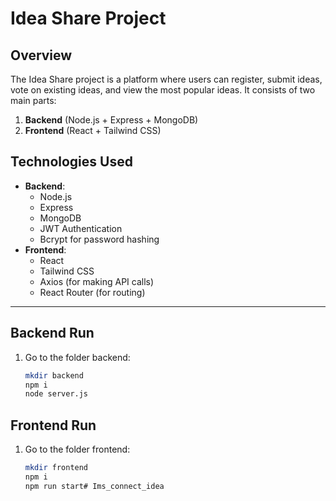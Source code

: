 # Idea Share Project

## Overview
The Idea Share project is a platform where users can register, submit ideas, vote on existing ideas, and view the most popular ideas. It consists of two main parts:
1. **Backend** (Node.js + Express + MongoDB)
2. **Frontend** (React + Tailwind CSS)

## Technologies Used
- **Backend**:
  - Node.js
  - Express
  - MongoDB
  - JWT Authentication
  - Bcrypt for password hashing
- **Frontend**:
  - React
  - Tailwind CSS
  - Axios (for making API calls)
  - React Router (for routing)

---

## Backend Run

1. Go to the folder backend:
   ```bash
   mkdir backend
   npm i
   node server.js


## Frontend Run

1. Go to the folder frontend:
   ```bash
   mkdir frontend
   npm i
   npm run start#   I m s _ c o n n e c t _ i d e a  
 